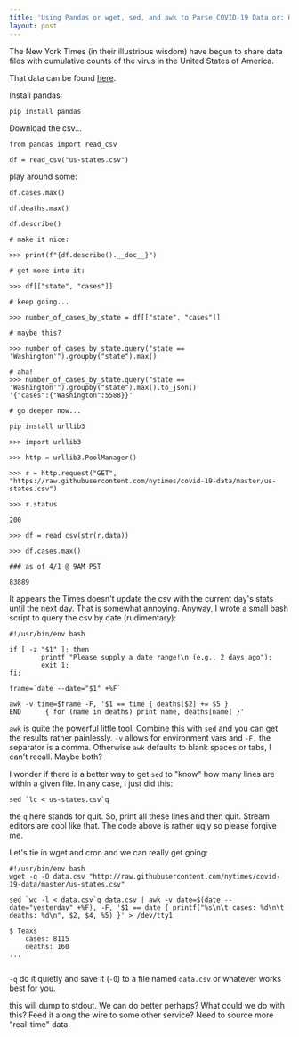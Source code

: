 ```yaml
---
title: 'Using Pandas or wget, sed, and awk to Parse COVID-19 Data or: How I Learned to Stop Worrying and Love the Virus'
layout: post
---
```


The New York Times (in their illustrious wisdom) have begun to share data files with cumulative counts of the virus in the United States of America. 

That data can be found [here](https://github.com/nytimes/covid-19-data).

Install pandas:

`pip install pandas`

Download the csv...

```
from pandas import read_csv

df = read_csv("us-states.csv")

```

play around some:

```
df.cases.max()

df.deaths.max()

df.describe()

# make it nice:

>>> print(f"{df.describe().__doc__}")

# get more into it:

>>> df[["state", "cases"]]

# keep going...

>>> number_of_cases_by_state = df[["state", "cases"]]

# maybe this?

>>> number_of_cases_by_state.query("state == 'Washington'").groupby("state").max()

# aha!
>>> number_of_cases_by_state.query("state == 'Washington'").groupby("state").max().to_json()
'{"cases":{"Washington":5588}}'

# go deeper now...

pip install urllib3

>>> import urllib3

>>> http = urllib3.PoolManager()

>>> r = http.request("GET", "https://raw.githubusercontent.com/nytimes/covid-19-data/master/us-states.csv")

>>> r.status

200

>>> df = read_csv(str(r.data))

>>> df.cases.max()

### as of 4/1 @ 9AM PST

83889
```

It appears the Times doesn't update the csv with the current day's stats until the next day. That is somewhat annoying. Anyway, I wrote a small bash script to query the csv by date (rudimentary):

```
#!/usr/bin/env bash

if [ -z "$1" ]; then
        printf "Please supply a date range!\n (e.g., 2 days ago");
        exit 1;
fi;

frame=`date --date="$1" +%F`

awk -v time=$frame -F, '$1 == time { deaths[$2] += $5 }
END      { for (name in deaths) print name, deaths[name] }'
```

`awk` is quite the powerful little tool. Combine this with `sed` and you can get the results rather painlessly. `-v` allows for environment vars and `-F,` the separator is a comma. Otherwise `awk` defaults to blank spaces or tabs, I can't recall. Maybe both? 

I wonder if there is a better way to get `sed` to "know" how many lines are within a given file. In any case, I just did this:

```
sed `lc < us-states.csv`q
```
the `q` here stands for quit. So, print all these lines and then quit. Stream editors are cool like that. The code above is rather ugly so please forgive me. 

Let's tie in wget and cron and we can really get going:

```
#!/usr/bin/env bash
wget -q -O data.csv "http://raw.githubusercontent.com/nytimes/covid-19-data/master/us-states.csv"

sed `wc -l < data.csv`q data.csv | awk -v date=$(date --date="yesterday" +%F), -F, '$1 == date { printf("%s\n\t cases: %d\n\t deaths: %d\n", $2, $4, %5) }' > /dev/tty1

$ Teaxs
	cases: 8115
	deaths: 160
...
 
```

`-q` do it quietly and save it (`-O`) to a file named `data.csv` or whatever works best for you.

this will dump to stdout. We can do better perhaps? What could we do with this? Feed it along the wire to some other service? Need to source more "real-time" data. 
